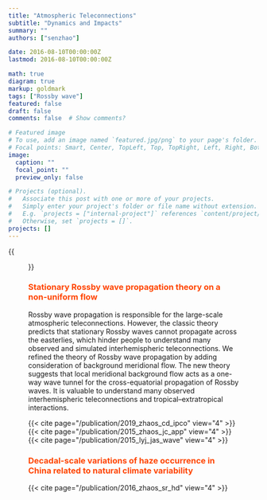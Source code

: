 ```yaml
---
title: "Atmospheric Teleconnections"
subtitle: "Dynamics and Impacts"
summary: ""
authors: ["senzhao"]

date: 2016-08-10T00:00:00Z
lastmod: 2016-08-10T00:00:00Z

math: true
diagram: true
markup: goldmark
tags: ["Rossby wave"]
featured: false
draft: false
comments: false  # Show comments?

# Featured image
# To use, add an image named `featured.jpg/png` to your page's folder.
# Focal points: Smart, Center, TopLeft, Top, TopRight, Left, Right, BottomLeft, Bottom, BottomRight.
image:
  caption: ""
  focal_point: ""
  preview_only: false

# Projects (optional).
#   Associate this post with one or more of your projects.
#   Simply enter your project's folder or file name without extension.
#   E.g. `projects = ["internal-project"]` references `content/project/deep-learning/index.md`.
#   Otherwise, set `projects = []`.
projects: []
---
```


{{<figure src="/pubs/Rossby_wave_in_a_superflow.png" title="Rossby wave rays and phases for a source at 15N with initial zonal wavenumber 1-7 in an idealized super-rotation flow" placement="center" numbered="false" lightbox="false" width="100%" >}}

### <span style="color:ORANGERED">Stationary Rossby wave propagation theory on a non-uniform flow </span>

Rossby wave propagation is responsible for the large-scale atmospheric teleconnections. However, the classic theory predicts that stationary Rossby waves cannot propagate across the easterlies, which hinder people to understand many observed and simulated interhemispheric teleconnections. We refined the theory of Rossby wave propagation by adding consideration of background meridional flow. The new theory suggests that local meridional background flow acts as a one-way wave tunnel for the cross-equatorial propagation of Rossby waves. It is valuable to understand many observed interhemispheric teleconnections and tropical–extratropical interactions. 

{{< cite page="/publication/2019_zhaos_cd_ipco" view="4" >}}
{{< cite page="/publication/2015_zhaos_jc_app" view="4" >}}
{{< cite page="/publication/2015_lyj_jas_wave" view="4" >}}

### <span style="color:ORANGERED"> Decadal-scale variations of haze occurrence in China related to natural climate variability </span>

{{< cite page="/publication/2016_zhaos_sr_hd" view="4" >}}


